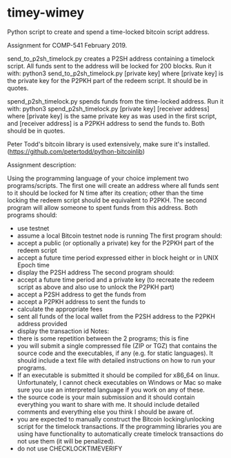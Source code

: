 # timey-wimey
Python script to create and spend a time-locked bitcoin script address.

Assignment for COMP-541 February 2019.

send_to_p2sh_timelock.py creates a P2SH address containing a timelock script. All funds sent to the address will be locked for 200 blocks.
Run it with:
  python3 send_to_p2sh_timelock.py [private key]
where [private key] is the private key for the P2PKH part of the redeem script. It should be in quotes.

spend_p2sh_timelock.py spends funds from the time-locked address.
Run it with:
  python3 spend_p2sh_timelock.py [private key] [receiver address]
where [private key] is the same private key as was used in the first script, and [receiver address] is a P2PKH address to send the funds to. Both should be in quotes.

Peter Todd's bitcoin library is used extensively, make sure it's installed. (https://github.com/petertodd/python-bitcoinlib)

Assignment description:

Using the programming language of your choice implement two programs/scripts. The first one will create an address where all funds sent to it should be locked for N time after its creation; other than the time locking the redeem script should be equivalent to P2PKH. The second program will allow someone to spent funds from this address.
Both programs should:
- use testnet 
- assume a local Bitcoin testnet node is running
The first program should:
- accept a public (or optionally a private) key for the P2PKH part of the redeem script
- accept a future time period expressed either in block height or in UNIX Epoch time
- display the P2SH address
The second program should:
- accept a future time period and a private key (to recreate the redeem script as above and also use to unlock the P2PKH part)
- accept a P2SH address to get the funds from
- accept a P2PKH address to sent the funds to
- calculate the appropriate fees
- sent all funds of the local wallet from the P2SH address to the P2PKH address provided
- display the transaction id
Notes:
- there is some repetition between the 2 programs; this is fine
- you will submit a single compressed file (ZIP or TGZ) that contains the source code and the executables, if any (e.g. for static languages). It should include a text file with detailed instructions on how to run your programs.
- If an executable is submitted it should be compiled for x86_64 on linux. Unfortunately, I cannot check executables on Windows or Mac so make sure you use an interpreted language if you work on any of these.
- the source code is your main submission and it should contain everything you want to share with me. It should include detailed comments and everything else you think I should be aware of.
- you are expected to manually construct the Bitcoin locking/unlocking script for the timelock transactions. If the programming libraries you are using have functionality to automatically create timelock transactions do not use them (it will be penalized).
- do not use CHECKLOCKTIMEVERIFY
